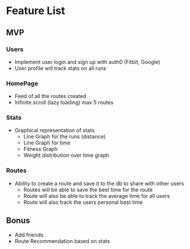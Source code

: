 # Feature List

## MVP

### Users

- Implement user login and sign up with auth0 (Fitbit, Google)
- User profile will track stats on all runs

### HomePage

- Feed of all the routes created
- Infinite scroll (lazy loading) max 5 routes

### Stats

- Graphical representation of stats
  - Line Graph for the runs (distance)
  - Line Graph for time
  - Fitness Graph
  - Weight distribution over time graph

### Routes

- Ability to create a route and save it to the db to share with other users
  - Routes will be able to save the best time for the route
  - Route will also be able to track the average time for all users
  - Route will also track the users personal best time

## Bonus

- Add friends
- Route Recommendation based on stats
